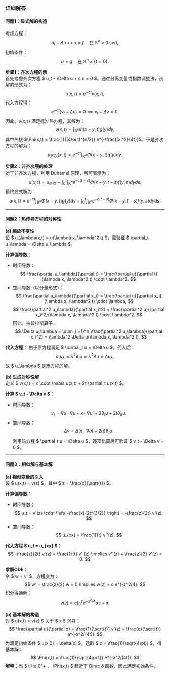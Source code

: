 ### 详细解答

#### 问题1：显式解的构造

考虑方程：
$$
u_t - \Delta u + c u = f \quad \text{在 } \mathbb{R}^n \times (0, \infty),
$$
初值条件：
$$
u = g \quad \text{在 } \mathbb{R}^n \times \{ t = 0 \}.
$$

**步骤1：齐次方程的解**  
首先考虑齐次方程 $ u_t - \Delta u + c u = 0 $。通过分离变量或指数调整法，设解的形式为：
$$
u(x,t) = e^{-c t} v(x,t),
$$
代入方程得：
$$
e^{-c t} (v_t - \Delta v) = 0 \implies v_t - \Delta v = 0.
$$
因此，$v(x,t)$ 满足标准热方程，其解为：
$$
v(x,t) = \int_{\mathbb{R}^n} \Phi(x - y, t) g(y) dy,
$$
其中热核 $\Phi(x,t) = \frac{1}{(4\pi t)^{n/2}} e^{-\frac{|x|^2}{4t}}$。于是齐次方程的解为：
$$
u_{\text{齐次}}(x,t) = e^{-c t} \int_{\mathbb{R}^n} \Phi(x - y, t) g(y) dy.
$$

**步骤2：非齐次项的处理**  
对于非齐次方程，利用 Duhamel 原理，解可表示为：
$$
u(x,t) = u_{\text{齐次}} + \int_0^t \int_{\mathbb{R}^n} e^{-c (t-s)} \Phi(x - y, t-s) f(y,s) dy ds.
$$
最终显式解为：
$$
u(x,t) = e^{-c t} \int_{\mathbb{R}^n} \Phi(x - y, t) g(y) dy + \int_0^t \int_{\mathbb{R}^n} e^{-c (t-s)} \Phi(x - y, t-s) f(y,s) dy ds.
$$

---

#### 问题2：热传导方程的对称性

**(a) 缩放不变性**  
设 $ u_\lambda(x,t) = u(\lambda x, \lambda^2 t) $，需验证 $ \partial_t u_\lambda = \Delta u_\lambda $。

**计算偏导数**：
- 时间导数：
$$
\frac{\partial u_\lambda}{\partial t} = \frac{\partial u}{\partial t}(\lambda x, \lambda^2 t) \cdot \lambda^2.
$$
- 空间导数（以分量形式）：
$$
\frac{\partial u_\lambda}{\partial x_i} = \frac{\partial u}{\partial x_i}(\lambda x, \lambda^2 t) \cdot \lambda,
$$
$$
\frac{\partial^2 u_\lambda}{\partial x_i^2} = \frac{\partial^2 u}{\partial x_i^2}(\lambda x, \lambda^2 t) \cdot \lambda^2.
$$
因此，拉普拉斯算子：
$$
\Delta u_\lambda = \sum_{i=1}^n \frac{\partial^2 u_\lambda}{\partial x_i^2} = \lambda^2 \Delta u(\lambda x, \lambda^2 t).
$$

**代入方程**：
由于原方程满足 $ \partial_t u = \Delta u $，代入后：
$$
\partial_t u_\lambda = \lambda^2 \partial_t u = \lambda^2 \Delta u = \Delta u_\lambda.
$$
故 $ u_\lambda $ 是热方程的解。

**(b) 生成对称性解**  
定义 $ v(x,t) = x \cdot \nabla u(x,t) + 2t \partial_t u(x,t) $。

**计算 $ v_t - \Delta v $**：
- 时间导数：
$$
v_t = \nabla u \cdot \nabla u + x \cdot \nabla u_t + 2 \partial_t u + 2t \partial_{tt} u.
$$
- 空间导数：
$$
\Delta v = \Delta(x \cdot \nabla u) + 2t \Delta \partial_t u.
$$
利用热方程 $ \partial_t u = \Delta u $，逐项化简后可验证 $ v_t - \Delta v = 0 $。

---

#### 问题3：相似解与基本解

**(a) 相似变量的引入**  
设 $ u(x,t) = v(z) $，其中 $ z = \frac{x}{\sqrt{t}} $。

**计算偏导数**：
- 时间导数：
$$
u_t = v'(z) \cdot \left( -\frac{x}{2t^{3/2}} \right) = -\frac{z}{2t} v'(z).
$$
- 空间导数：
$$
u_{xx} = \frac{1}{t} v''(z).
$$

**代入方程 $ u_t = u_{xx} $**：
$$
-\frac{z}{2t} v'(z) = \frac{1}{t} v''(z) \implies v''(z) + \frac{z}{2} v'(z) = 0.
$$

**求解ODE**：  
令 $ w = v' $，方程变为：
$$
w' + \frac{z}{2} w = 0 \implies w(z) = c e^{-z^2/4}.
$$
积分得通解：
$$
v(z) = c \int_0^z e^{-s^2/4} ds + d.
$$

**(b) 基本解的构造**  
对 $ u(x,t) = v(z) $ 关于 $ x $ 求导：
$$
\frac{\partial u}{\partial x} = \frac{1}{\sqrt{t}} v'(z) = \frac{c}{\sqrt{t}} e^{-x^2/(4t)}.
$$
为满足初始条件 $ u(x,0) = \delta(x) $，选取 $ c = \frac{1}{\sqrt{4\pi}} $，得基本解：
$$
\Phi(x,t) = \frac{1}{\sqrt{4\pi t}} e^{-x^2/(4t)}.
$$
**解释**：当 $ t \to 0^+ $，$ \Phi(x,t) $ 趋近于 Dirac $\delta$ 函数，因此满足初始条件。
